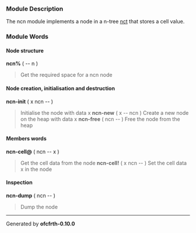### Module Description ###
The ncn module implements a node in a n-tree [nct](nct.md) that stores a cell value.

### Module Words ###
#### Node structure ####
**ncn%** ( -- n )
> Get the required space for a ncn node
#### Node creation, initialisation and destruction ####
**ncn-init** ( x ncn -- )
> Initialise the node with data x
**ncn-new** ( x -- ncn )
> Create a new node on the heap with data x
**ncn-free** ( ncn -- )
> Free the node from the heap
#### Members words ####
**ncn-cell@** ( ncn -- x )
> Get the cell data from the node
**ncn-cell!** ( x ncn -- )
> Set the cell data x in the node
#### Inspection ####
**ncn-dump** ( ncn -- )
> Dump the node


---

Generated by **ofcfrth-0.10.0**